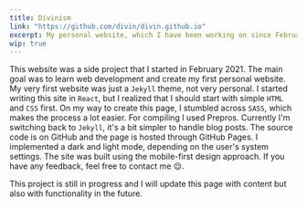 ```yaml
---
title: Divinism
link: "https://github.com/divin/divin.github.io"
excerpt: My personal website, which I have been working on since February 2021, still a work in progress
wip: true
---
```


This website was a side project that I started in February 2021. The main goal was to learn web development and create my first personal website. My very first website was just a `Jekyll` theme, not very personal. I started writing this site in `React`, but I realized that I should start with simple `HTML` and `CSS` first. On my way to create this page, I stumbled across `SASS`, which makes the process a lot easier. For compiling I used Prepros. Currently I'm switching back to `Jekyll`, it's a bit simpler to handle blog posts. The source code is on GitHub and the page is hosted through GitHub Pages. I implemented a dark and light mode, depending on the user's system settings. The site was built using the mobile-first design approach. If you have any feedback, feel free to contact me 😌.

This project is still in progress and I will update this page with content but also with functionality in the future.